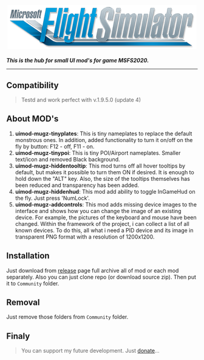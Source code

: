 <h4 align="center">
  <img alt="MSFS2020" src="logo.png">
</h4>

***This is the hub for small UI mod's for game MSFS2020.***

---
## Compatibility

>Testd and work perfect with v.1.9.5.0 (update 4)

## About MOD's

1. **uimod-mugz-tinyplates**: This is tiny nameplates to replace the default monstrous ones. In addition, added functionality to turn it on/off on the fly by button: F12 - off, F11 - on.
2. **uimod-mugz-tinypoi**: This is tiny POI/Airport nameplates. Smaller text/icon and removed Black background.
3. **uimod-mugz-hiddentooltip**: This mod turns off all hover tooltips by default, but makes it possible to turn them ON if desired. It is enough to hold down the "ALT" key. Also, the size of the tooltips themselves has been reduced and transparency has been added.
4. **uimod-mugz-hiddenhud**: This mod add ability to toggle InGameHud on the fly. Just press 'NumLock'.
5. **uimod-mugz-addcontrols**: This mod adds missing device images to the interface and shows how you can change the image of an existing device. For example, the pictures of the keyboard and mouse have been changed. Within the framework of the project, i can collect a list of all known devices. To do this, all what i need a PID device and its image in transparent PNG format with a resolution of 1200x1200.

## Installation

Just download from [release](https://github.com/mixMugz/msfs2020-uimod/releases) page full archive all of mod or each mod separately. Also you can just clone repo (or download source zip). Then put it to `Community` folder.

## Removal
Just remove those folders from `Community` folder.

## Finaly

>You can support my future development. Just [donate](https://paypal.me/mixmugz)...
